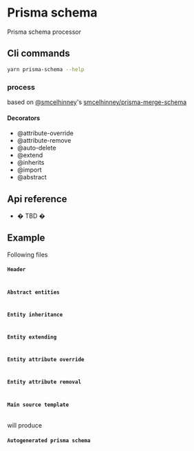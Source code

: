 # Prisma schema

Prisma schema processor

## Cli commands

```bash
yarn prisma-schema --help
```

### **process**

based on [@smcelhinney](https://github.com/smcelhinney)'s [smcelhinney/prisma-merge-schema](https://github.com/smcelhinney/prisma-merge-schema)

#### Decorators

* @attribute-override
* @attribute-remove
* @auto-delete
* @extend
* @inherits
* @import
* @abstract

## Api reference
* � TBD �

## Example

Following files

#### **`Header`**
```prisma:example/prisma/src/header.template.prisma
```

#### **`Abstract entities`**
```prisma:example/prisma/src/base.template.prisma
```

#### **`Entity inheritance`**
```prisma:example/prisma/src/inherit.template.prisma
```

#### **`Entity extending`**
```prisma:example/prisma/src/extend.template.prisma
```

#### **`Entity attribute override`**
```prisma:example/prisma/src/attribute-override.template.prisma
```

#### **`Entity attribute removal`**
```prisma:example/prisma/src/attribute-remove.template.prisma
```

#### **`Main source template`**
```prisma:example/prisma/src/schema.template.prisma
```

will produce

#### **`Autogenerated prisma schema`**
```prisma:example/prisma/schema.prisma
```
